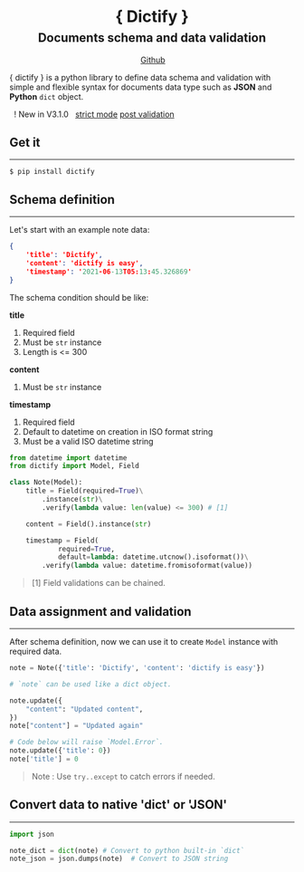 <h1 style="width: 100%; text-align: center; margin-bottom: 0.5rem;">{ Dictify }</h1>

<h2 style="width: 100%; text-align: center; margin-top: 0.5rem;">Documents schema and data validation</h2>

<div style="display: flex; justify-content: center;">
    <a class="button"
            href="https://github.com/nitipit/dictify">
        <el-icon set="brand" name="github" style="margin-right: 0.2rem;"></el-icon>
        Github
    </a>
</div>

<pkt-tag>{ dictify }</pkt-tag> is a python library to define data schema and validation with simple and flexible syntax for documents data type such as **JSON** and **Python** `dict` object.

<div id="new-features">
    <pkt-badge style="padding:0.1rem 0.5rem;">! New in V3.1.0</pkt-badge>
    <a href="guide/usage.html#strict-mode" class="pkt-box-arrow-left">strict mode</a>
    <a href="guide/usage.html#post-validation" class="pkt-box-arrow-left">post validation</a>
</div>

## Get it
---

```shell
$ pip install dictify
```

## Schema definition
---
Let's start with an example note data:

```json
{
    'title': 'Dictify',
    'content': 'dictify is easy',
    'timestamp': '2021-06-13T05:13:45.326869'
}
```

The schema condition should be like:

**title**
1. Required field
2. Must be `str` instance
3. Length is <= 300

**content**
1. Must be `str` instance

**timestamp**
1. Required field
2. Default to datetime on creation in ISO format string
3. Must be a valid ISO datetime string


```python
from datetime import datetime
from dictify import Model, Field

class Note(Model):
    title = Field(required=True)\
        .instance(str)\
        .verify(lambda value: len(value) <= 300) # [1]

    content = Field().instance(str)

    timestamp = Field(
            required=True,
            default=lambda: datetime.utcnow().isoformat())\
        .verify(lambda value: datetime.fromisoformat(value))
```

> [1] Field validations can be chained.

## Data assignment and validation
---

After schema definition, now we can use it to create `Model` instance with required data.

```python
note = Note({'title': 'Dictify', 'content': 'dictify is easy'})

# `note` can be used like a dict object.

note.update({
    "content": "Updated content",
})
note["content"] = "Updated again"

# Code below will raise `Model.Error`.
note.update({'title': 0})
note['title'] = 0
```

> Note : Use `try..except` to catch errors if needed.

## Convert data to native 'dict' or 'JSON'
---

```python
import json

note_dict = dict(note) # Convert to python built-in `dict`
note_json = json.dumps(note)  # Convert to JSON string
```